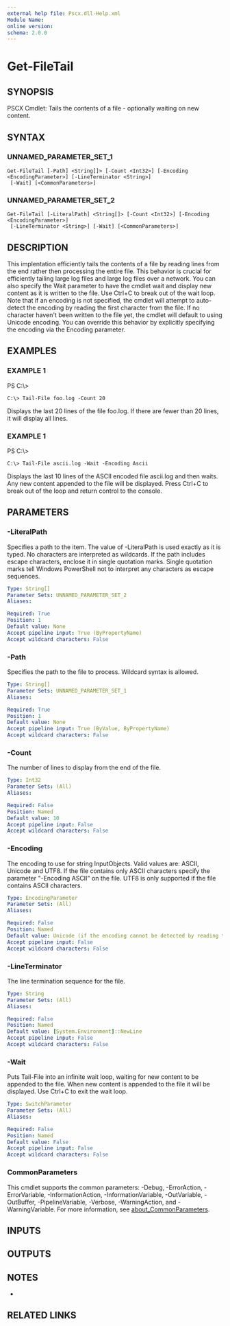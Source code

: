```yaml
---
external help file: Pscx.dll-Help.xml
Module Name:
online version:
schema: 2.0.0
---
```


# Get-FileTail

## SYNOPSIS
PSCX Cmdlet: Tails the contents of a file - optionally waiting on new content.

## SYNTAX

### UNNAMED_PARAMETER_SET_1
```
Get-FileTail [-Path] <String[]> [-Count <Int32>] [-Encoding <EncodingParameter>] [-LineTerminator <String>]
 [-Wait] [<CommonParameters>]
```

### UNNAMED_PARAMETER_SET_2
```
Get-FileTail [-LiteralPath] <String[]> [-Count <Int32>] [-Encoding <EncodingParameter>]
 [-LineTerminator <String>] [-Wait] [<CommonParameters>]
```

## DESCRIPTION
This implentation efficiently tails the contents of a file by reading lines from the end rather then processing the entire file.
This behavior is crucial for efficiently tailing large log files and large log files over a network. 
You can also specify the Wait parameter to have the cmdlet wait and display new content as it is written to the file. 
Use Ctrl+C to break out of the wait loop. 
Note that if an encoding is not specified, the cmdlet will attempt to auto-detect the encoding by reading the first character from the file.
If no character haven't been written to the file yet, the cmdlet will default to using Unicode encoding.
You can override this behavior by explicitly specifying the encoding via the Encoding parameter.

## EXAMPLES

### EXAMPLE 1
PS C:\\\>

```
C:\> Tail-File foo.log -Count 20
```

Displays the last 20 lines of the file foo.log. 
If there are fewer than 20 lines, it will display all lines.

### EXAMPLE 1
PS C:\\\>

```
C:\> Tail-File ascii.log -Wait -Encoding Ascii
```

Displays the last 10 lines of the ASCII encoded file ascii.log and then waits. 
Any new content appended to the file will be displayed. 
Press Ctrl+C to break out of the loop and return control to the console.

## PARAMETERS

### -LiteralPath
Specifies a path to the item.
The value of -LiteralPath is used exactly as it is typed.
No characters are interpreted as wildcards.
If the path includes escape characters, enclose it in single quotation marks.
Single quotation marks tell Windows PowerShell not to interpret any characters as escape sequences.

```yaml
Type: String[]
Parameter Sets: UNNAMED_PARAMETER_SET_2
Aliases:

Required: True
Position: 1
Default value: None
Accept pipeline input: True (ByPropertyName)
Accept wildcard characters: False
```

### -Path
Specifies the path to the file to process.
Wildcard syntax is allowed.

```yaml
Type: String[]
Parameter Sets: UNNAMED_PARAMETER_SET_1
Aliases:

Required: True
Position: 1
Default value: None
Accept pipeline input: True (ByValue, ByPropertyName)
Accept wildcard characters: False
```

### -Count
The number of lines to display from the end of the file.

```yaml
Type: Int32
Parameter Sets: (All)
Aliases:

Required: False
Position: Named
Default value: 10
Accept pipeline input: False
Accept wildcard characters: False
```

### -Encoding
The encoding to use for string InputObjects. 
Valid values are: ASCII, Unicode and UTF8.
If the file contains only ASCII characters specify the parameter "-Encoding ASCII" on the file.
UTF8 is only supported if the file contains ASCII characters.

```yaml
Type: EncodingParameter
Parameter Sets: (All)
Aliases:

Required: False
Position: Named
Default value: Unicode (if the encoding cannot be detected by reading the first 1 character from the file)
Accept pipeline input: False
Accept wildcard characters: False
```

### -LineTerminator
The line termination sequence for the file.

```yaml
Type: String
Parameter Sets: (All)
Aliases:

Required: False
Position: Named
Default value: [System.Environment]::NewLine
Accept pipeline input: False
Accept wildcard characters: False
```

### -Wait
Puts Tail-File into an infinite wait loop, waiting for new content to be appended to the file. 
When new content is appended to the file it will be displayed. 
Use Ctrl+C to exit the wait loop.

```yaml
Type: SwitchParameter
Parameter Sets: (All)
Aliases:

Required: False
Position: Named
Default value: False
Accept pipeline input: False
Accept wildcard characters: False
```

### CommonParameters
This cmdlet supports the common parameters: -Debug, -ErrorAction, -ErrorVariable, -InformationAction, -InformationVariable, -OutVariable, -OutBuffer, -PipelineVariable, -Verbose, -WarningAction, and -WarningVariable. For more information, see [about_CommonParameters](http://go.microsoft.com/fwlink/?LinkID=113216).

## INPUTS

## OUTPUTS

## NOTES
*

## RELATED LINKS
